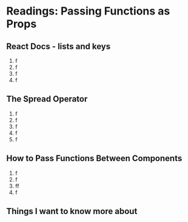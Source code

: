 # Readings: Passing Functions as Props

## React Docs - lists and keys
  1. f
  2. f
  3. f
  4. f

## The Spread Operator
  1. f
  2. f
  3. f
  4. f
  5. f

## How to Pass Functions Between Components
  1. f
  2. f
  3. ff
  4. f

## Things I want to know more about
